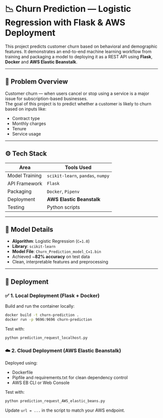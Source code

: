 # 📉 Churn Prediction — Logistic Regression with Flask & AWS Deployment

This project predicts customer churn based on behavioral and demographic features. It demonstrates an end-to-end 
machine learning workflow from training and packaging a model to deploying it as a REST API using **Flask**, **Docker**
and **AWS Elastic Beanstalk**.

---

## 🧠 Problem Overview

Customer churn — when users cancel or stop using a service is a major issue for subscription-based businesses.  
The goal of this project is to predict whether a customer is likely to churn based on inputs like:

- Contract type
- Monthly charges
- Tenure
- Service usage

---

## ⚙️ Tech Stack

| Area            | Tools Used                       |
|-----------------|----------------------------------|
| Model Training  | `scikit-learn`, `pandas`, `numpy` |
| API Framework   | `Flask`                          |
| Packaging       | `Docker`, `Pipenv`               |
| Deployment      | **AWS Elastic Beanstalk**        |
| Testing         | Python scripts |

---

## 🧪 Model Details

- **Algorithm**: Logistic Regression (`C=1.0`)
- **Library**: `scikit-learn`
- **Model File**: `Churn_Prediction_model_C=1.bin`
- Achieved ~**82% accuracy** on test data
- Clean, interpretable features and preprocessing

---

## 🚀 Deployment

### ✅ 1. Local Deployment (Flask + Docker)

Build and run the container locally:

```bash
docker build -t churn-prediction .
docker run -p 9696:9696 churn-prediction
```
Test with:

```bash
python prediction_request_localhost.py
```

### ☁️ 2. Cloud Deployment (AWS Elastic Beanstalk)

Deployed using:
- Dockerfile
- Pipfile and requirements.txt for clean dependency control
- AWS EB CLI or Web Console

Test with:

```bash
python prediction_request_AWS_elastic_beans.py
```
Update `url = ...` in the script to match your AWS endpoint.
